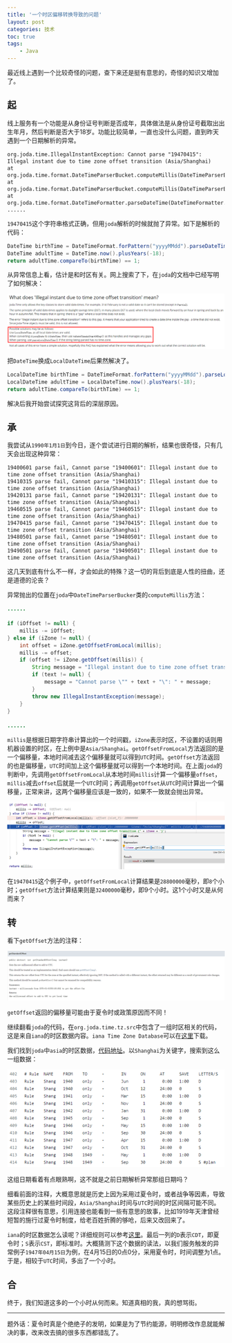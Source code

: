 ```yaml
---
title: '一个时区偏移转换导致的问题'
layout: post
categories: 技术
toc: true
tags:
    - Java
---
```


最近线上遇到一个比较奇怪的问题，查下来还是挺有意思的，奇怪的知识又增加了。

## 起

线上服务有一个功能是从身份证号判断是否成年，具体做法是从身份证号截取出出生年月，然后判断是否大于18岁。功能比较简单，一直也没什么问题，直到昨天遇到一个日期解析的异常。

```
org.joda.time.IllegalInstantException: Cannot parse "19470415": Illegal instant due to time zone offset transition (Asia/Shanghai) 
at org.joda.time.format.DateTimeParserBucket.computeMillis(DateTimeParserBucket.java:473) 
at org.joda.time.format.DateTimeParserBucket.computeMillis(DateTimeParserBucket.java:411) 
at org.joda.time.format.DateTimeFormatter.parseDateTime(DateTimeFormatter.java:928)
......
```

`19470415`这个字符串格式正确，但用`joda`解析的时候就抛了异常。如下是解析的代码：

```java
DateTime birthTime = DateTimeFormat.forPattern("yyyyMMdd").parseDateTime(birth);
DateTime adultTime = DateTime.now().plusYears(-18);
return adultTime.compareTo(birthTime) == 1;
```

从异常信息上看，估计是和时区有关。网上搜索了下，在`joda`的文档中已经写明了如何解决：

![](../img/2021-09-04/59a5dbfc23eebce49987dfb06541f2b3.png)

把`DateTime`换成`LocalDateTime`后果然解决了。

```java
LocalDateTime birthTime = DateTimeFormat.forPattern("yyyyMMdd").parseLocalDateTime(birth);
LocalDateTime adultTime = LocalDateTime.now().plusYears(-18);
return adultTime.compareTo(birthTime) == 1;
```

解决后我开始尝试探究这背后的深层原因。

## 承

我尝试从`1990年1月1日`到今日，逐个尝试进行日期的解析，结果也很奇怪，只有几天会出现这种异常：

```
19400601 parse fail, Cannot parse "19400601": Illegal instant due to time zone offset transition (Asia/Shanghai)
19410315 parse fail, Cannot parse "19410315": Illegal instant due to time zone offset transition (Asia/Shanghai)
19420131 parse fail, Cannot parse "19420131": Illegal instant due to time zone offset transition (Asia/Shanghai)
19460515 parse fail, Cannot parse "19460515": Illegal instant due to time zone offset transition (Asia/Shanghai)
19470415 parse fail, Cannot parse "19470415": Illegal instant due to time zone offset transition (Asia/Shanghai)
19480501 parse fail, Cannot parse "19480501": Illegal instant due to time zone offset transition (Asia/Shanghai)
19490501 parse fail, Cannot parse "19490501": Illegal instant due to time zone offset transition (Asia/Shanghai)
```

这几天到底有什么不一样，才会如此的特殊？这一切的背后到底是人性的扭曲，还是道德的沦丧？

异常抛出的位置在`joda`中`DateTimeParserBucker`类的`computeMillis`方法：

```java
......

if (iOffset != null) {
    millis -= iOffset;
} else if (iZone != null) {
    int offset = iZone.getOffsetFromLocal(millis);
    millis -= offset;
    if (offset != iZone.getOffset(millis)) {
        String message = "Illegal instant due to time zone offset transition (" + iZone + ')';
        if (text != null) {
            message = "Cannot parse \"" + text + "\": " + message;
        }
        throw new IllegalInstantException(message);
    }
}

......
```

`millis`是根据日期字符串计算出的一个时间戳，`iZone`表示时区，不设置的话则用机器设置的时区，在上例中是`Asia/Shanghai`。`getOffsetFromLocal`方法返回的是一个偏移量，本地时间减去这个偏移量就可以得到`UTC`时间。`getOffset`方法返回的也是偏移量，`UTC`时间加上这个偏移量就可以得到一个本地时间。在上面`joda`的判断中，先调用`getOffsetFromLocal`从本地时间`millis`计算一个偏移量`offset`，`millis`减去`offset`后就是一个`UTC`时间；再调用`getOffset`从`UTC`时间计算出一个偏移量，正常来讲，这两个偏移量应该是一致的，如果不一致就会抛出异常。

![](../img/2021-09-04/95a8ae7244f1a809ec8240e150a0ace9.png)

在`19470415`这个例子中，`getOffsetFromLocal`计算结果是`28800000`毫秒，即`8`个小时；`getOffset`方法计算结果则是`32400000`毫秒，即9个小时。这1个小时又是从何而来？

## 转

看下`getOffset`方法的注释：

![](../img/2021-09-04/ab2de9c9334398fc080cd9735894b18c.png)

`getOffset`返回的偏移量可能由于夏令时或政策原因而不同！

继续翻看`joda`的代码，在`org.joda.time.tz.src`中包含了一组时区相关的代码，这是来自`iana`的时区数据内容。`iana Time Zone Database`可以在[这里](https://www.iana.org/time-zones)下载。

我们找到`joda`中`asia`的时区数据，[代码地址](https://github.com/JodaOrg/joda-time/blob/master/src/main/java/org/joda/time/tz/src/asia)。以`Shanghai`为关键字，搜索到这么一组数据：

![](../img/2021-09-04/ff947c396827a015df077ea5d0bf6935.png)

这组日期看着有点眼熟啊，这不就是之前日期解析异常那组日期吗？

细看前面的注释，大概意思就是历史上因为采用过夏令时，或者战争等因素，导致某些历史上的某些时间段，`Asia/Shanghai`时间与`UTC`时间的时区间隔可能不同。这段注释很有意思，引用连接也能看到一些有意思的故事，比如1919年天津曾经短暂的施行过夏令时制度，给老百姓折腾的够呛，后来又改回来了。

`iana`的时区数据怎么读呢？详细规则可以参考[这里](https://data.iana.org/time-zones/tz-how-to.html)。最后一列的`D`表示`CDT`，即夏令时；`S`表示`CST`，即标准时。大概猜测下这个数据的读法，以我们服务触发的异常例子`1947年04月15日`为例，在4月15日的0点0分，采用夏令时，时间调整为1点。于是，相较于`UTC`时间，多出了一个小时。

## 合

终于，我们知道这多的一个小时从何而来。知道真相的我，真的想骂街。

---

题外话：夏令时真是个绝绝子的发明，如果是为了节约能源，明明修改作息就能解决的事，改来改去搞的很多东西都错乱了。
